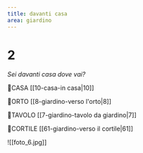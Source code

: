 ```yaml
---
title: davanti casa
area: giardino
---
```

# 2
_Sei davanti casa dove vai?_

👣CASA [[10-casa-in casa|10]]

👣ORTO [[8-giardino-verso l'orto|8]]

👀TAVOLO [[7-giardino-tavolo da giardino|7]]

👣CORTILE [[61-giardino-verso il cortile|61]] 

![[foto_6.jpg]]